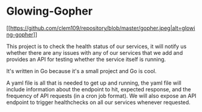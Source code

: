 # Glowing-Gopher

[[https://github.com/clem109/repository/blob/master/gopher.jpeg|alt=glowing-gopher]]

This project is to check the health status of our services, it will notify us whether there are any issues with any of our services that we add and provides an API for testing whether the service itself is running.

It's written in Go because it's a small project and Go is cool.

A yaml file is all that is needed to get up and running, the yaml file will include information about the endpoint to hit, expected response, and the frequency of API requests (in a cron job format). We will also expose an API endpoint to trigger healthchecks on all our services whenever requested.
